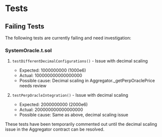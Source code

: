# Tests

## Failing Tests

The following tests are currently failing and need investigation:

### SystemOracle.t.sol

1. `testDifferentDecimalConfigurations()` - Issue with decimal scaling

   - Expected: 1000000000 (1000e6)
   - Actual: 100000000000000000
   - Possible cause: Decimal scaling in Aggregator.\_getPerpOraclePrice needs review

2. `testPerpOracleIntegration()` - Issue with decimal scaling
   - Expected: 2000000000 (2000e6)
   - Actual: 200000000000000000
   - Possible cause: Same as above, decimal scaling issue

These tests have been temporarily commented out until the decimal scaling issue in the Aggregator contract can be resolved.
